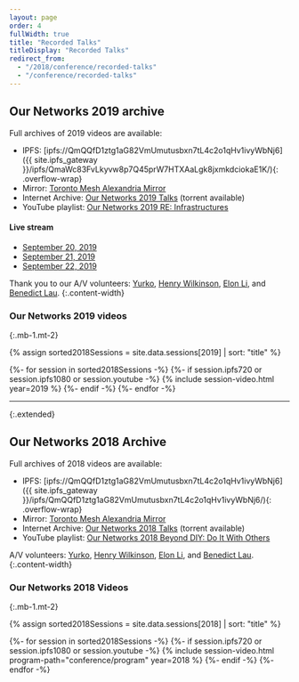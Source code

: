 ```yaml
---
layout: page
order: 4
fullWidth: true
title: "Recorded Talks"
titleDisplay: "Recorded Talks"
redirect_from:
  - "/2018/conference/recorded-talks"
  - "/conference/recorded-talks"
---
```


## Our Networks 2019 archive

Full archives of 2019 videos are available:

- IPFS: [ipfs://QmQQfD1ztg1aG82VmUmutusbxn7tL4c2o1qHv1ivyWbNj6]({{ site.ipfs_gateway }}/ipfs/QmaWc83FvLkyvw8p7Q45prW7HTXAaLgk8jxmkdciokaE1K/){: .overflow-wrap}
- Mirror: [Toronto Mesh Alexandria Mirror](https://alexandria.tomesh.net/ournetworks/2019)
- Internet Archive: [Our Networks 2019 Talks](https://archive.org/details/ournetworks2019) (torrent available)
- YouTube playlist: [Our Networks 2019 RE: Infrastructures](https://www.youtube.com/playlist?list=PLx7_J32Ys60cAmBbdDtx1-THpDU4XbtdV)

#### Live stream
- [September 20, 2019](https://2019.ournetworks.ca/livestream/?m3u8=live-2019-09-20.m3u8)
- [September 21, 2019](https://2019.ournetworks.ca/livestream/?m3u8=live-2019-09-21.m3u8)
- [September 22, 2019](https://2019.ournetworks.ca/livestream/?m3u8=live-2019-09-22.m3u8)

Thank you to our A/V volunteers: [Yurko](https://github.com/YurkoWasHere), [Henry Wilkinson](https://github.com/Shrinks99), [Elon Li](https://github.com/ASoTNetworks), and [Benedict Lau](https://github.com/benhylau).
{:.content-width}

### Our Networks 2019 videos
{:.mb-1.mt-2}

{% assign sorted2018Sessions = site.data.sessions[2019] | sort: "title" %}

<div class="flex flex-wrap flex-justify-space-between">
{%- for session in sorted2018Sessions -%}
  {%- if session.ipfs720 or session.ipfs1080 or session.youtube -%}
    {% include session-video.html year=2019 %}
  {%- endif -%}
{%- endfor -%}
</div>

---
{:.extended}

## Our Networks 2018 Archive

Full archives of 2018 videos are available:

- IPFS: [ipfs://QmQQfD1ztg1aG82VmUmutusbxn7tL4c2o1qHv1ivyWbNj6]({{ site.ipfs_gateway }}/ipfs/QmQQfD1ztg1aG82VmUmutusbxn7tL4c2o1qHv1ivyWbNj6/){: .overflow-wrap}
- Mirror: [Toronto Mesh Alexandria Mirror](https://alexandria.tomesh.net/ournetworks/2018)
- Internet Archive: [Our Networks 2018 Talks](https://archive.org/details/ournetworks2018) (torrent available)
- YouTube playlist: [Our Networks 2018 Beyond DIY: Do It With Others](https://www.youtube.com/playlist?list=PLx7_J32Ys60ey2bgSn2soAoBy0v9bBUbT)


A/V volunteers: [Yurko](https://github.com/YurkoWasHere), [Henry Wilkinson](https://github.com/Shrinks99), [Elon Li](https://github.com/ASoTNetworks), and [Benedict Lau](https://github.com/benhylau).
{:.content-width}

### Our Networks 2018 Videos
{:.mb-1.mt-2}

{% assign sorted2018Sessions = site.data.sessions[2018] | sort: "title" %}

<div class="flex flex-wrap flex-justify-space-between">
{%- for session in sorted2018Sessions -%}
  {%- if session.ipfs720 or session.ipfs1080 or session.youtube -%}
    {% include session-video.html program-path="conference/program" year=2018 %}
  {%- endif -%}
{%- endfor -%}
</div>
